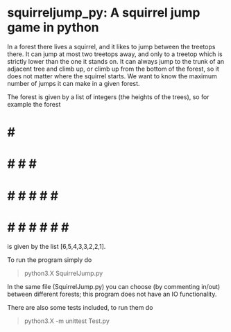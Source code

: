 # squirreljump_py: A squirrel jump game in python

In a forest there lives a squirrel, and it likes to jump between the treetops there. It can jump at most two treetops away, and only to a treetop which is strictly lower than the one it stands on. It can always jump to the trunk of an adjacent tree and climb up, or climb up from the bottom of the forest, so it does not matter where the squirrel starts. We want to know the maximum number of jumps it can make in a given forest.

The forest is given by a list of integers (the heights of the trees), so for example the forest 

#
# #
# # #
# # # # #   
# # # # # # #
# # # # # # # #

is given by the list [6,5,4,3,3,2,2,1]. 

To run the program simply do 

> python3.X SquirrelJump.py

In the same file (SquirrelJump.py) you can choose (by commenting in/out) between different forests; this program does not have an IO functionality.

There are also some tests included, to run them do

> python3.X -m unittest Test.py

